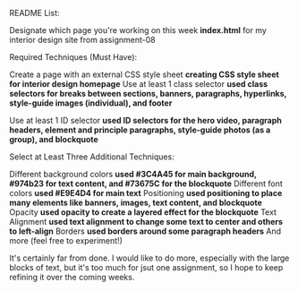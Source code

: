 README List:

Designate which page you're working on this week 
**index.html** for my interior design site from assignment-08

Required Techniques (Must Have):

Create a page with an external CSS style sheet
**creating CSS style sheet for interior design homepage**
Use at least 1 class selector
**used class selectors for breaks between sections, banners, paragraphs,  hyperlinks, style-guide images (individual), and footer**

Use at least 1 ID selector
**used ID selectors for the hero video, paragraph headers, element and principle paragraphs, style-guide photos (as a group), and blockquote**
 
Select at Least Three Additional Techniques:

Different background colors
**used #3C4A45 for main background, #974b23 for text content, and #73675C for the blockquote**
Different font colors
**used #E9E4D4 for main text**
Positioning
**used positioning to place many elements like banners, images, text content, and blockquote**
Opacity
**used opacity to create a layered effect for the blockquote**
Text Alignment
**used text alignment to change some text to center and others to left-align**
Borders
**used borders around some paragraph headers**
And more (feel free to experiment!)

It's certainly far from done. I would like to do more, especially with the large blocks of text, but it's too much for jsut one assignment, so I hope to keep refining it over the coming weeks.